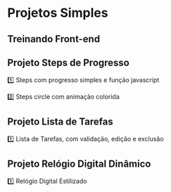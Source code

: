 # Projetos Simples

## Treinando Front-end

## Projeto Steps de Progresso

:one: Steps com progresso simples e função javascript

:two: Steps circle com animação colorida

## Projeto Lista de Tarefas

:one: Lista de Tarefas, com validação, edição e exclusão

## Projeto Relógio Digital Dinâmico

:one: Relógio Digital Estilizado
